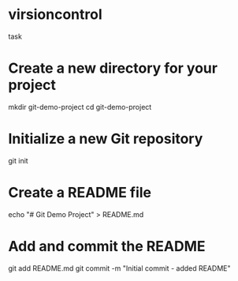 # virsioncontrol
 task
# Create a new directory for your project
mkdir git-demo-project
cd git-demo-project

# Initialize a new Git repository
git init

# Create a README file
echo "# Git Demo Project" > README.md

# Add and commit the README
git add README.md
git commit -m "Initial commit - added README"